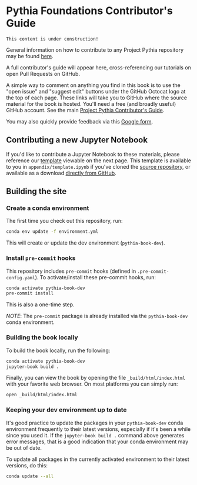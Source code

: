 # Pythia Foundations Contributor's Guide

```{note}
This content is under construction!
```

General information on how to contribute to any Project Pythia repository
may be found [here][pythia contributor's guide].

A full contributor's guide will appear here, cross-referencing our tutorials on open Pull Requests on GitHub.

A simple way to comment on anything you find in this book is to use the "open issue" and "suggest edit" buttons under the GitHub Octocat logo at the top of each page. These links will take you to GitHub where the source material for the book is hosted. You'll need a free (and broadly useful) GitHub account. See
the main [Project Pythia Contributor's Guide][pythia contributor's guide].

You may also quickly provide feedback via this [Google form](https://docs.google.com/forms/d/e/1FAIpQLSeVa1TC9xM-dk7qIE2e8bsgSrIP82yYDNw3wew3J46eREJa4w/viewform?usp=sf_link).

## Contributing a new Jupyter Notebook

If you'd like to contribute a Jupyter Notebook to these materials, please reference our [template](template) viewable on the next page. This template is available to you in `appendix/template.ipynb` if you've cloned the [source repository](https://github.com/ProjectPythia/pythia-foundations), or available as a download [directly from GitHub](https://github.com/ProjectPythia/pythia-foundations/raw/main/appendix/template.ipynb).

## Building the site

### Create a conda environment

The first time you check out this repository, run:

```bash
conda env update -f environment.yml
```

This will create or update the dev environment (`pythia-book-dev`).

### Install `pre-commit` hooks

This repository includes `pre-commit` hooks (defined in `.pre-commit-config.yaml`). To activate/install these pre-commit hooks, run:

```bash
conda activate pythia-book-dev
pre-commit install
```

This is also a one-time step.

_NOTE_: The `pre-commit` package is already installed via the `pythia-book-dev` conda environment.

### Building the book locally

To build the book locally, run the following:

```bash
conda activate pythia-book-dev
jupyter-book build .
```

Finally, you can view the book by opening the file `_build/html/index.html` with your favorite web browser. On most platforms you can simply run:

```bash
open _build/html/index.html
```

### Keeping your dev environment up to date

It's good practice to update the packages in your `pythia-book-dev` conda environment frequently to their latest versions, especially if it's been a while since you used it. If the `jupyter-book build .` command above generates error messages, that is a good indication that your conda environment may be out of date.

To update all packages in the currently activated environment to their latest versions, do this:

```bash
conda update --all
```

[pythia contributor's guide]: https://projectpythia.org/contributing.html
